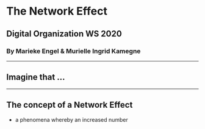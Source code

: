 # The Network Effect

## Digital Organization WS 2020

### By Marieke Engel & Murielle Ingrid Kamegne 

---

## Imagine that ...

---

## The concept of a **Network Effect**

  * a phenomena whereby an increased number 